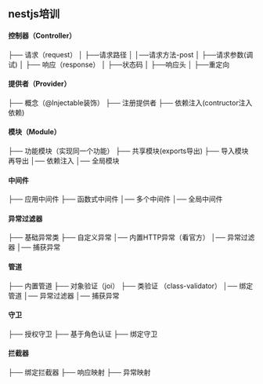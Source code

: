 ## nestjs培训

#### 控制器（Controller）

├── 请求（request）
│    ├──请求路径
│    │──请求方法-post
│    ├──请求参数(调试)
│
├── 响应（response）
│    ├──状态码
│    ├──响应头
│    ├──重定向


#### 提供者（Provider）

├── 概念（@Injectable装饰）
├── 注册提供者
├── 依赖注入(contructor注入依赖)
<!-- │── 基于属性的注入 -->


#### 模块（Module）

├── 功能模块（实现同一个功能）
├── 共享模块(exports导出)
├── 导入模块再导出
│── 依赖注入
│── 全局模块
<!-- │── 动态模块 -->

#### 中间件

├── 应用中间件
├── 函数式中间件
│── 多个中间件
│── 全局中间件

#### 异常过滤器

├── 基础异常类
├── 自定义异常
│── 内置HTTP异常（看官方）
│── 异常过滤器
│── 捕获异常

#### 管道
├── 内置管道
├── 对象验证（joi）
├── 类验证 （class-validator）
│── 绑定管道
│── 异常过滤器
│── 捕获异常

#### 守卫
├── 授权守卫
├── 基于角色认证
├── 绑定守卫


#### 拦截器
├── 绑定拦截器
├── 响应映射
├── 异常映射